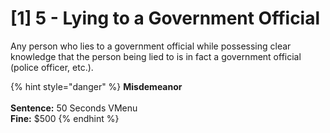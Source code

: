 # \[1] 5 - Lying to a Government Official



Any person who lies to a government official while possessing clear knowledge that the person being lied to is in fact a government official (police officer, etc.).&#x20;

{% hint style="danger" %}
**Misdemeanor** \
\
**Sentence:** 50 Seconds VMenu\
**Fine:** $500
{% endhint %}
